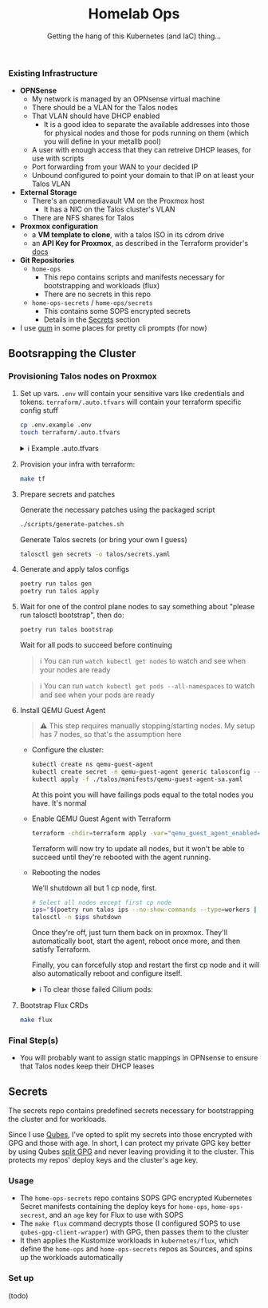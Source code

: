 <header align="center">

# Homelab Ops

Getting the hang of this Kubernetes (and IaC) thing...

</header>

### Existing Infrastructure

- **OPNSense**
  - My network is managed by an OPNsense virtual machine
  - There should be a VLAN for the Talos nodes
  - That VLAN should have DHCP enabled
    - It is a good idea to separate the available addresses into those for physical nodes and those for pods running on them (which you will define in your metallb pool)
  - A user with enough access that they can retreive DHCP leases, for use with scripts
  - Port forwarding from your WAN to your decided IP
  - Unbound configured to point your domain to that IP on at least your Talos VLAN
- **External Storage**
  - There's an openmediavault VM on the Proxmox host
    - It has a NIC on the Talos cluster's VLAN
  - There are NFS shares for Talos
- **Proxmox configuration**
  - a **VM template to clone**, with a talos ISO in its cdrom drive
  - an **API Key for Proxmox**, as described in the Terraform provider's [docs](https://registry.terraform.io/providers/Telmate/proxmox/latest/docs#creating-the-proxmox-user-and-role-for-terraform)
- **Git Repositories**
  - `home-ops`
    - This repo contains scripts and manifests necessary for bootstrapping and workloads (flux)
    - There are no secrets in this repo
  - `home-ops-secrets` / `home-ops/secrets`
    - This contains some SOPS encrypted secrets
    - Details in the [Secrets](#secrets) section
- I use [gum](https://github.com/charmbracelet/gum) in some places for pretty cli prompts (for now)


## Bootsrapping the Cluster

### Provisioning Talos nodes on Proxmox

1. Set up vars. `.env` will contain your sensitive vars like credentials and tokens. `terraform/.auto.tfvars` will contain your terraform specific config stuff

    ```sh
    cp .env.example .env
    touch terraform/.auto.tfvars
    ```


    <details>
    <summary>
        ℹ️ Example .auto.tfvars
    </summary>

    ```
    bridge              = "vmbrX"
    pve_node            = "nodename"
    storage             = "zfsX"
    talos_template_name = "talos-node" # the name of the vm template with the talos iso in cdrom
    vlan_tag            = "69" # nice
    pve_tags            = "" # if any

    control_plane_nodes_count = 3
    control_plane_total_mem   = 12288
    worker_nodes_count        = 4
    workers_total_mem         = 53248
    ```
    </details>



1. Provision your infra with terraform:

    ```sh
    make tf
    ```

1. Prepare secrets and patches

    Generate the necessary patches using the packaged script

    ```sh
    ./scripts/generate-patches.sh
    ```

    Generate Talos secrets (or bring your own I guess)

    ```sh
    talosctl gen secrets -o talos/secrets.yaml
    ```

1. Generate and apply talos configs

    ```sh
    poetry run talos gen
    poetry run talos apply
    ```

1. Wait for one of the control plane nodes to say something about "please run talosctl bootstrap", then do:

    ```sh
    poetry run talos bootstrap
    ```

    Wait for all pods to succeed before continuing

    > ℹ️ You can run `watch kubectl get nodes` to watch and see when your nodes are ready

    > ℹ️ You can run `watch kubectl get pods --all-namespaces` to watch and see when your pods are ready


1. Install QEMU Guest Agent

    > ⚠️ This step requires manually stopping/starting nodes. My setup has 7 nodes, so that's the assumption here

    - Configure the cluster:

      ```sh
      kubectl create ns qemu-guest-agent
      kubectl create secret -n qemu-guest-agent generic talosconfig --from-file=config="$TALOSCONFIG"
      kubectl apply -f ./talos/manifests/qemu-guest-agent-sa.yaml
      ```

      At this point you will have failings pods equal to the total nodes you have. It's normal


    - Enable QEMU Guest Agent with Terraform

      ```sh
      terraform -chdir=terraform apply -var="qemu_guest_agent_enabled=1"
      ```

      Terraform will now try to update all nodes, but it won't be able to succeed until they're rebooted with the agent running.

    - Rebooting the nodes

      We'll shutdown all but 1 cp node, first.

      ```sh
      # Select all nodes except first cp node
      ips="$(poetry run talos ips --no-show-commands --type=workers |  tr '\n' ',' | sed 's/,$//'),$(poetry run talos ips --no-show-commands --type=control_plane | tail -n -2 | tr '\n' ',' | sed 's/,$//')"
      talosctl -n $ips shutdown
      ```

      Once they're off, just turn them back on in proxmox. They'll automatically boot, start the agent, reboot once more, and then satisfy Terraform.

      Finally, you can forcefully stop and restart the first cp node and it will also automatically reboot and configure itself.

      <details>
      <summary>ℹ️ To clear those failed Cilium pods:</summary>

      ```sh
      kubectl -n kube-system delete pods $(kubectl get pods -n kube-system | grep cilium | grep Shutdown | grep 0/1 | awk '{print  $1}' | tr '\n' ' ')
      ```

      </details>


  1. Bootstrap Flux CRDs

      ```sh
      make flux
      ```

### Final Step(s)

- You will probably want to assign static mappings in OPNsense to ensure that Talos nodes keep their DHCP leases

<h2 id="secrets">Secrets</h3>

The secrets repo contains predefined secrets necessary for bootstrapping the cluster and for workloads.

Since I use [Qubes](https://qubes-os.org), I've opted to split my secrets into those encrypted with GPG and those with age. In short, I can protect my private GPG key better by using Qubes [split GPG](https://www.qubes-os.org/doc/split-gpg/) and never leaving providing it to the cluster. This protects my repos' deploy keys and the cluster's age key.


### Usage

- The `home-ops-secrets` repo contains SOPS GPG encrypted Kubernetes Secret manifests containing the deploy keys for `home-ops`, `home-ops-secrest`, and an `age` key for Flux to use with SOPS
- The `make flux` command decrypts those (I configured SOPS to use `qubes-gpg-client-wrapper`) with GPG, then passes them to the cluster
- It then applies the Kustomize workloads in `kubernetes/flux`, which define the `home-ops` and `home-ops-secrets` repos as Sources, and spins up the workloads automatically

### Set up

(todo)
